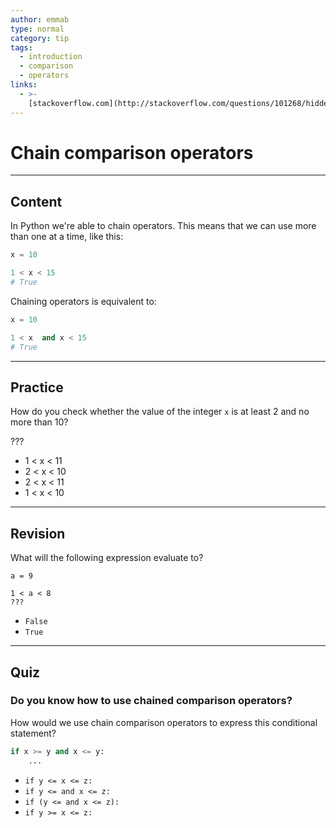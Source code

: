 ```yaml
---
author: emmab
type: normal
category: tip
tags:
  - introduction
  - comparison
  - operators
links:
  - >-
    [stackoverflow.com](http://stackoverflow.com/questions/101268/hidden-features-of-python){website}
---
```


# Chain comparison operators


---

## Content

In Python we're able to chain operators. This means that we can use more than one at a time, like this:

```python
x = 10

1 < x < 15
# True
```

Chaining operators is equivalent to:

```python
x = 10

1 < x  and x < 15
# True
```


---

## Practice

How do you check whether the value of the integer `x` is at least 2 and no more than 10?

???

- 1 < x < 11
- 2 < x < 10
- 2 < x < 11
- 1 < x < 10


---

## Revision

What will the following expression evaluate to?

```plain-text
a = 9

1 < a < 8
???
```

- `False`
- `True`


---

## Quiz

### Do you know how to use chained comparison operators?


How would we use chain comparison operators to express this conditional statement?

```python
if x >= y and x <= y:
    ...
```

- `if y <= x <= z:`
- `if y <= and x <= z:`
- `if (y <= and x <= z):`
- `if y >= x <= z:`
